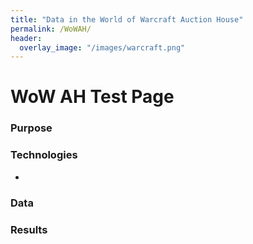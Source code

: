 ```yaml
---
title: "Data in the World of Warcraft Auction House"
permalink: /WoWAH/
header:
  overlay_image: "/images/warcraft.png"
---
```

# WoW AH Test Page

### Purpose

### Technologies
* 

### Data

### Results